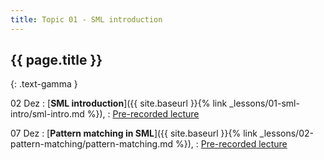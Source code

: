 ```yaml
---
title: Topic 01 - SML introduction
---
```


## {{ page.title }}
{: .text-gamma }

02 Dez
: [**SML introduction**]({{ site.baseurl }}{% link _lessons/01-sml-intro/sml-intro.md %}),
  : [Pre-recorded lecture](https://www.youtube.com/playlist?list=PLeIbBi3CwMZxjkRr595OVUL2GC3zCouTm)

07 Dez
: [**Pattern matching in SML**]({{ site.baseurl }}{% link _lessons/02-pattern-matching/pattern-matching.md %}),
  : [Pre-recorded lecture](https://www.youtube.com/playlist?list=PLeIbBi3CwMZwDfs__URUz4wudPCuDuIS2)
